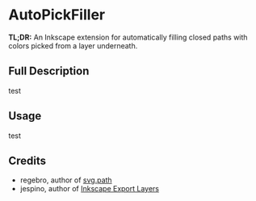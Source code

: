 # AutoPickFiller
**TL;DR:** An Inkscape extension for automatically filling closed paths with colors picked from a layer underneath.

## Full Description
test

## Usage
test

## Credits
- regebro, author of [svg.path](https://github.com/jespino/inkscape-export-layers)
- jespino, author of [Inkscape Export Layers](https://github.com/jespino/inkscape-export-layers)
